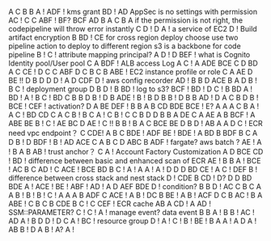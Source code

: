 A
C
B
B
A !
ADF ! kms grant
BD ! AD   AppSec is no settings with  permission
AC !
C
C
ABF ! BF?    BCF
AD
B
A
C
B   A  if the permission is not right, the codepipeline will throw error instantly
C
D !
D
A ! a service of EC2
D ! Build artifact encryption
B
BD !  CE   for cross region deploy choose use two pipeline action to deploy to different region  s3 is a backbone for code pipeline
B !
C ! attribute mapping  principal?
A 
D !
D
BEF ! what is Cognito Identity pool/User pool
C
A
BDF ! ALB access Log
A
C !
A
ADE
BCE
C
D
BD
A
C
CE !
D
C
C
ABF
D
C
B
C
B
ABE ! EC2 instance profile or role
C
A
AE
D
BE !!
D
B
D
D
D ! A
D
CDF
D ! aws config recorder
AD !
B
B
D
ACE
B
A 
D
B !
B
C ! deployment group
D
B
D ! B
BD ! log to s3?
BCF !
BD !
D
C !
B
BD
A !
BD !
A !
B
C !
BD
C
B
B
D
B !
D 
B
ADE !
B !
B
D
B
B !
D
B
B
AD !
D
A
C
B
D
B !
BCE !
CEF ! activation?
D
A
BE
DEF !
B
B
A
B
CD
BDE
BCE ! E?
A
A
A
C
B
A !
A
C !
BD
CD
C
A
C
B !
B
C
A !
C
B !
C
C
B
D
D
B
B
A
DE
C
A
AE
A
B
BCF !
A
ABE
BE
B !
C !
AE
BC
D
AE !
C !!
B
B !
B
A
C
BCE
BE
D
B
D !
AB
A
A
D
C ! ECR need vpc endpoint？
C
CDE!
A
B
C
BDE !
ADF
BE !
BDE !
A
BD
B
BDF
B
C
A
D
B !
D
BDF !
B !
AD
ACE
C
A
B
C
D
ABC
B
ADF ! fargate? aws batch ?
AE !
A !
B
A
B
AB ! trust anchor？
C
A ! Account Factory Customization
A
D
BCE
CD !
BD ! difference between basic and enhanced scan of ECR
AE !
B
B
A !
BCE !
AC
B
C
AD !
C
ACE !
BCE
BD
B
C !
A !
A
A !
A !
D
D
D
BD
CE !
A
C !
DEF
B ! difference between cross stack and nest stack
D !
CDE
B
CD ! D?
D
D
BD
BDE
A !
ACE !
BE !
ABF !
AD !
A
D
AEF
BDE
D ! condition?
B
B
D !
AC
C
B
C
A
A
B !
B !
B !
C !
A
A
A
B
ADF
C
ACE !
A
B !
DC
B
BE !
A
B !
ACF
D
C
B
AC !
B
A
ABE !
C
B
C
B
CDE
B
C !
C
CEF ! ECR cache
AB
A
CD !
A
AD ! SSM::PARAMETER?
C !
C !
A ! manage event? data event
B
B
A
 !
B
B !
AC !
AD
A !
B
D
D !
D
C
A !
BC ! resource group
D !
A !
C !
B !
BE !
B
A
A !
A
D
A !
AB 
B !
D
A
B ! A?
A !


